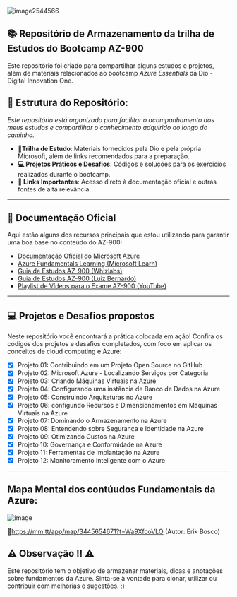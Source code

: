 
![image2544566](https://github.com/user-attachments/assets/051e5aab-0b0f-4ca0-b1db-a6226fd189dc)


## 📚 Repositório de Armazenamento da trilha de Estudos do Bootcamp AZ-900

Este repositório foi criado para compartilhar alguns estudos e projetos, além de materiais relacionados ao bootcamp *Azure Essentials* da Dio - Digital Innovation One. 

## 📌 Estrutura do Repositório:

*Este repositório está organizado para facilitar o acompanhamento dos meus estudos e compartilhar o conhecimento adquirido ao longo do caminho.*

- **📎Trilha de Estudo**: Materiais fornecidos pela Dio e pela própria Microsoft, além de links recomendados para a preparação.
- **💻 Projetos Práticos e Desafios**: Códigos e soluções para os exercícios realizados durante o bootcamp.
- **🔗 Links Importantes**: Acesso direto à documentação oficial e outras fontes de alta relevância.

---

## 📄 Documentação Oficial 
Aqui estão alguns dos recursos principais que estou utilizando para garantir uma boa base no conteúdo do AZ-900:

- [Documentação Oficial do Microsoft Azure](https://learn.microsoft.com/en-us/certifications/exams/az-900)
- [Azure Fundamentals Learning (Microsoft Learn)](https://learn.microsoft.com/en-us/training/paths/azure-fundamentals/)
- [Guia de Estudos AZ-900 (Whizlabs)](https://www.whizlabs.com/blog/az-900-microsoft-azure-fundamentals-exam-preparation-guide/)
- [Guia de Estudos AZ-900 (Luiz Bernardo)](https://dev.to/bernardo/guia-de-estudos-az-900-certificacao-azure-fundamentals-51m9)
- [Playlist de Vídeos para o Exame AZ-900 (YouTube)](https://www.youtube.com/playlist?list=PLlVtbbG169nF_UdPRb4hkpZ0cNyLpvb2T)

---

## 💻 Projetos e Desafios propostos
Neste repositório você encontrará a prática colocada em ação! Confira os códigos dos projetos e desafios completados, com foco em aplicar os conceitos de cloud computing e Azure:

- [x] Projeto 01: Contribuindo em um Projeto Open Source no GitHub
- [x] Projeto 02: Microsoft Azure - Localizando Serviços por Categoria
- [x] Projeto 03: Criando Máquinas Virtuais na Azure
- [x] Projeto 04: Configurando uma instância de Banco de Dados na Azure
- [x] Projeto 05: Construindo Arquiteturas no Azure
- [x] Projeto 06: configundo Recursos e Dimensionamentos em Máquinas Virtuais na Azure
- [x] Projeto 07: Dominando o Armazenamento na Azure
- [x] Projeto 08: Entendendo sobre Segurança e Identidade na Azure
- [x] Projeto 09: Otimizando Custos na Azure
- [x] Projeto 10: Governança e Conformidade na Azure
- [x] Projeto 11: Ferramentas de Implantação na Azure
- [x] Projeto 12: Monitoramento Inteligente com o Azure

---

## Mapa Mental dos contúudos Fundamentais da Azure:

![image](https://github.com/user-attachments/assets/cfe69ecb-573e-4b90-9a2d-f498b1c2c72d)

🔗https://mm.tt/app/map/3445654671?t=Wa9XfcoVLO (Autor: Erik Bosco)

## ⚠️ Observação ‼️ ⚠️ 

Este repositório tem o objetivo de armazenar materiais, dicas e anotações sobre fundamentos da Azure. Sinta-se à vontade para clonar, utilizar ou contribuir com melhorias e sugestões. :)





